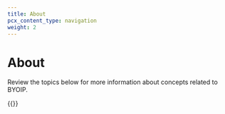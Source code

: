 ```yaml
---
title: About
pcx_content_type: navigation
weight: 2
---
```


# About

Review the topics below for more information about concepts related to BYOIP.

{{<directory-listing>}}
